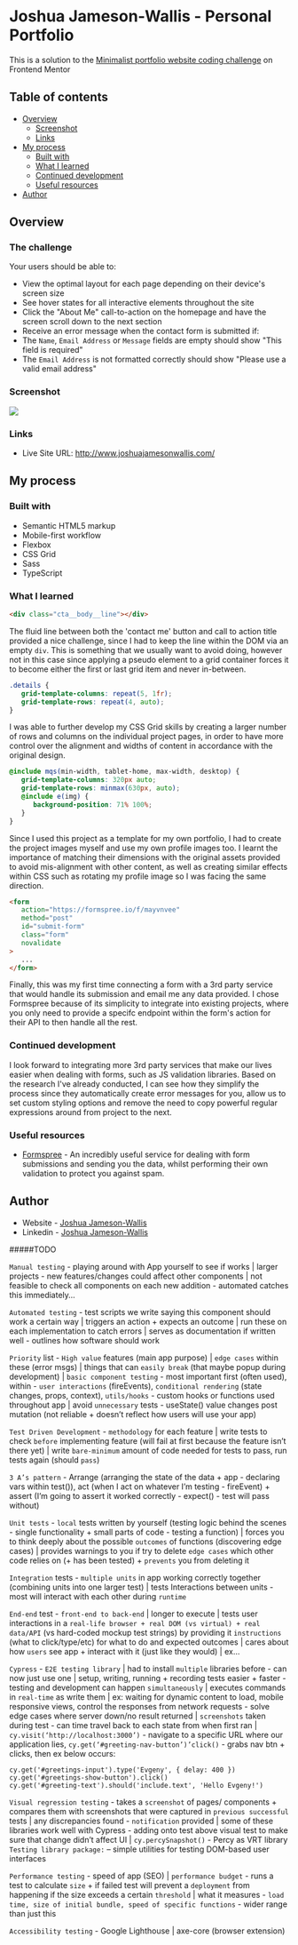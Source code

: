 # Joshua Jameson-Wallis - Personal Portfolio

This is a solution to the [Minimalist portfolio website coding challenge](https://www.frontendmentor.io/challenges/minimalist-portfolio-website-LMy-ZRyiE) on Frontend Mentor

## Table of contents

-  [Overview](#overview)
   -  [Screenshot](#screenshot)
   -  [Links](#links)
-  [My process](#my-process)
   -  [Built with](#built-with)
   -  [What I learned](#what-i-learned)
   -  [Continued development](#continued-development)
   -  [Useful resources](#useful-resources)
-  [Author](#author)

## Overview

### The challenge

Your users should be able to:

-  View the optimal layout for each page depending on their device's screen size
-  See hover states for all interactive elements throughout the site
-  Click the "About Me" call-to-action on the homepage and have the screen scroll down to the next section
-  Receive an error message when the contact form is submitted if:
-  The `Name`, `Email Address` or `Message` fields are empty should show "This field is required"
-  The `Email Address` is not formatted correctly should show "Please use a valid email address"

### Screenshot

![](./screenshot.png)

### Links

-  Live Site URL: http://www.joshuajamesonwallis.com/

## My process

### Built with

-  Semantic HTML5 markup
-  Mobile-first workflow
-  Flexbox
-  CSS Grid
-  Sass
-  TypeScript

### What I learned

```html
<div class="cta__body__line"></div>
```

The fluid line between both the 'contact me' button and call to action title provided a nice challenge, since I had to keep the line within the DOM via an empty `div`. This is something that we usually want to avoid doing, however not in this case since applying a pseudo element to a grid container forces it to become either the first or last grid item and never in-between.

```scss
.details {
   grid-template-columns: repeat(5, 1fr);
   grid-template-rows: repeat(4, auto);
}
```

I was able to further develop my CSS Grid skills by creating a larger number of rows and columns on the individual project pages, in order to have more control over the alignment and widths of content in accordance with the original design.

```scss
@include mqs(min-width, tablet-home, max-width, desktop) {
   grid-template-columns: 320px auto;
   grid-template-rows: minmax(630px, auto);
   @include e(img) {
      background-position: 71% 100%;
   }
}
```

Since I used this project as a template for my own portfolio, I had to create the project images myself and use my own profile images too. I learnt the importance of matching their dimensions with the original assets provided to avoid mis-alignment with other content, as well as creating similar effects within CSS such as rotating my profile image so I was facing the same direction.

```html
<form
   action="https://formspree.io/f/mayvnvee"
   method="post"
   id="submit-form"
   class="form"
   novalidate
>
   ...
</form>
```

Finally, this was my first time connecting a form with a 3rd party service that would handle its submission and email me any data provided. I chose Formspree because of its simplicity to integrate into existing projects, where you only need to provide a specifc endpoint within the form's action for their API to then handle all the rest.

### Continued development

I look forward to integrating more 3rd party services that make our lives easier when dealing with forms, such as JS validation libraries. Based on the research I've already conducted, I can see how they simplify the process since they automatically create error messages for you, allow us to set custom styling options and remove the need to copy powerful regular expressions around from project to the next.

### Useful resources

-  [Formspree](https://formspree.io/) - An incredibly useful service for dealing with form submissions and sending you the data, whilst performing their own validation to protect you against spam.

## Author

-  Website - [Joshua Jameson-Wallis](https://www.joshuajamesonwallis.com/)
-  Linkedin - [Joshua Jameson-Wallis](https://www.linkedin.com/in/joshua-jameson-wallis/)

#####TODO

`Manual testing` - playing around with App yourself to see if works | larger projects - new features/changes could affect other components | not feasible to check all components on each new addition - automated catches this immediately…

`Automated testing` - test scripts we write saying this component should work a certain way | triggers an action + expects an outcome | run these on each implementation to catch errors | serves as documentation if written well - outlines how software should work

`Priority` list - `High value` features (main app purpose) | `edge cases` within these (error msgs) | things that can `easily break` (that maybe popup during development) | `basic component testing` - most important first (often used), within - `user interactions` (fireEvents), `conditional rendering` (state changes, props, context), `utils/hooks` - custom hooks or functions used throughout app | avoid `unnecessary` tests - useState() value changes post mutation (not reliable + doesn’t reflect how users will use your app)

`Test Driven Development` - `methodology` for each feature | write tests to check `before` implementing feature (will fail at first because the feature isn’t there yet) | write `bare-minimum` amount of code needed for tests to pass, run tests again (should `pass`)

`3 A’s pattern` - Arrange (arranging the state of the data + app - declaring vars within test()), act (when I act on whatever I’m testing - fireEvent) + assert (I’m going to assert it worked correctly - expect() - test will pass without)

`Unit tests` - `local` tests written by yourself (testing logic behind the scenes - single functionality + small parts of code - testing a function) | forces you to think deeply about the possible `outcomes` of functions (discovering edge cases) | provides warnings to you if try to delete `edge cases` which other code relies on (+ has been tested) + `prevents` you from deleting it

`Integration` tests - `multiple units` in app working correctly together (combining units into one larger test) | tests Interactions between units - most will interact with each other during `runtime`

`End-end` test - `front-end to back-end` | longer to execute | tests user interactions in a `real-life browser + real DOM (vs virtual) + real data/API` (vs hard-coded mockup test strings) by providing it `instructions` (what to click/type/etc) for what to do and expected outcomes | cares about how `users` see app + interact with it (just like they would) | ex…

`Cypress` - `E2E testing library` | had to install `multiple` libraries before - can now just use one | setup, writing, running + recording tests easier + faster - testing and development can happen `simultaneously` | executes commands in `real-time` as write them | ex: waiting for dynamic content to load, mobile responsive views, control the responses from network requests - solve edge cases where server down/no result returned | `screenshots` taken during test - can time travel back to each state from when first ran | `cy.visit(‘http://localhost:3000’)` - navigate to a specific URL where our application lies, `cy.get(‘#greeting-nav-button’)’click()` - grabs nav btn + clicks, then ex below occurs:

```
cy.get('#greetings-input').type('Evgeny', { delay: 400 })
cy.get('#greetings-show-button').click()
cy.get('#greeting-text').should('include.text', 'Hello Evgeny!')
```

`Visual regression testing` - takes a `screenshot` of pages/ components + compares them with screenshots that were captured in `previous successful` tests | any discrepancies found - `notification` provided | some of these libraries work well with Cypress - adding onto test above visual test to make sure that change didn’t affect UI | `cy.percySnapshot()` - Percy as VRT library `Testing library package:` – simple utilities for testing DOM-based user interfaces

`Performance testing` - speed of app (SEO) | `performance budget` - runs a test to calculate `size` + if failed test will prevent a `deployment` from happening if the size exceeds a certain `threshold` | what it measures - `load time, size of initial bundle, speed of specific functions` - wider range than just this

`Accessibility testing` - Google Lighthouse | axe-core (browser extension)
